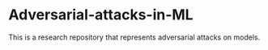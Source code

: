# Adversarial-attacks-in-ML
This is a research repository that represents adversarial attacks on models.
